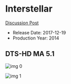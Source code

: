 # Interstellar

[Discussion Post](https://www.avsforum.com/threads/bass-eq-for-filtered-movies.2995212/post-56865694)

* Release Date: 2017-12-19
* Production Year: 2014

## DTS-HD MA 5.1

![img 0](https://i.imgur.com/EhsgwM1.jpg)

![img 1](https://i.imgur.com/8QgBoBY.png)

